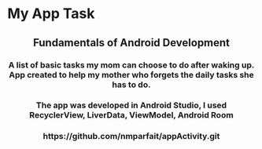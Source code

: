 # My App Task

<h2 align="center"> 
    Fundamentals of Android Development
</h2>


<h3 align="center">
   A list of basic tasks my mom can choose to do after waking up.
   <br>App created to help my mother who forgets the daily tasks she has to do.
</h3>

<h3 align="center">
   The app was developed in Android Studio, I used RecyclerView, LiverData, ViewModel, Android Room
</h3>


<h3 align="center">
    https://github.com/nmparfait/appActivity.git
</h3>









